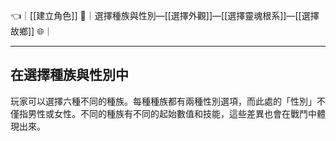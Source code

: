 👈｜[[建立角色]]
🔗｜選擇種族與性別—[[選擇外觀]]—[[選擇靈魂根系]]—[[選擇故鄉]]
🌐｜

---

## 在選擇種族與性別中
玩家可以選擇六種不同的種族。每種種族都有兩種性別選項，而此處的「性別」不僅指男性或女性。不同的種族有不同的起始數值和技能，這些差異也會在戰鬥中體現出來。